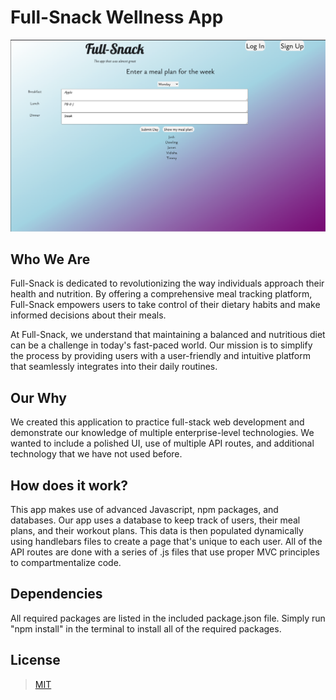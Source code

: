 # Full-Snack Wellness App

![SC](./images/full-snack.png)

## Who We Are
Full-Snack is  dedicated to revolutionizing the way individuals approach their health and nutrition. By offering a comprehensive meal tracking platform, Full-Snack empowers users to take control of their dietary habits and make informed decisions about their meals.

At Full-Snack, we understand that maintaining a balanced and nutritious diet can be a challenge in today's fast-paced world. Our mission is to simplify the process by providing users with a user-friendly and intuitive platform that seamlessly integrates into their daily routines.


## Our Why

We created this application to practice full-stack web development and demonstrate our knowledge of multiple enterprise-level technologies.
We wanted to include a polished UI, use of multiple API routes, and additional technology that we have not used before.


## How does it work?

This app makes use of advanced Javascript, npm packages, and databases. Our app uses a database to keep track of users, their meal plans, and their workout plans. This data is then populated dynamically using handlebars files to create a page that's unique to each user. All of the API routes are done with a series of .js files that use proper MVC principles to compartmentalize code.

## Dependencies

All required packages are listed in the included package.json file. Simply run "npm install" in the terminal to install all of the required packages.

## License

>[MIT](https://choosealicense.com/licenses/mit/)
